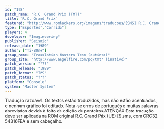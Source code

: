 ```yaml
---
id: "198"
patch_name: "R.C. Grand Prix (TMT)"
title: "R.C. Grand Prix"
featured: "http://www.romhackers.org/imagens/traducoes/[SMS] R.C. Grand Prix - TMT - 1.png"
type: ["Esportes","Corrida"]
players: 4
developer: "Imagineering"
publisher: "Seismic"
release_date: "1989"
author: ["Ti-B0ne"]
group_name: "Translation Masters Team (extinto)"
group_site: "http://www.angelfire.com/pq/tmt/ (inativo)"
patch_version: "???"
patch_release: "1989"
patch_format: "IPS"
patch_status: "???"
platform: "Console"
system: "Master System"
---
```


Tradução razoável. Os textos estão traduzidos, mas não estão acentuados, e nenhum gráfico foi editado. Nota-se erros de português e muitas palavras abreviadas devido à falta de edição de ponteiros.ATENÇÃO:Esta tradução deve ser aplicada na ROM original R.C. Grand Prix (UE) [!].sms, com CRC32 54316FEA e sem cabeçalho.